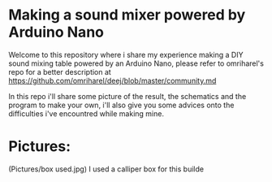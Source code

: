 # Making a sound mixer powered by Arduino Nano
Welcome to this repository where i share my experience making a DIY sound mixing table powered by an Arduino Nano, please refer to omriharel's repo for a better description at https://github.com/omriharel/deej/blob/master/community.md

In this repo i'll share some picture of the result, the schematics and the program to make your own, i'll also give you some advices onto the difficulties i've encountred while making mine.

# Pictures:
(Pictures/box used.jpg) I used a calliper box for this builde
